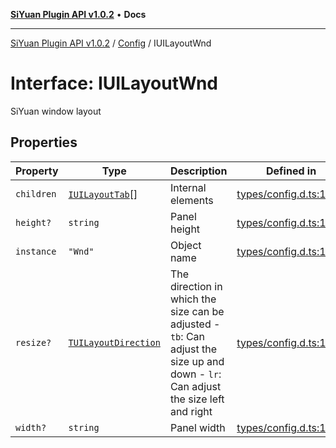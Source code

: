 [**SiYuan Plugin API v1.0.2**](../../../README.md) • **Docs**

---

[SiYuan Plugin API v1.0.2](../../../README.md) / [Config](../README.md) / IUILayoutWnd

# Interface: IUILayoutWnd

SiYuan window layout

## Properties

| Property   | Type                                                          | Description                                                                                                                        | Defined in                                                                                       |
| ---------- | ------------------------------------------------------------- | ---------------------------------------------------------------------------------------------------------------------------------- | ------------------------------------------------------------------------------------------------ |
| `children` | [`IUILayoutTab`](IUILayoutTab.md)[]                           | Internal elements                                                                                                                  | [types/config.d.ts:1644](https://github.com/siyuan-note/petal/tree/main/types/config.d.ts#L1644) |
| `height?`  | `string`                                                      | Panel height                                                                                                                       | [types/config.d.ts:1648](https://github.com/siyuan-note/petal/tree/main/types/config.d.ts#L1648) |
| `instance` | `"Wnd"`                                                       | Object name                                                                                                                        | [types/config.d.ts:1652](https://github.com/siyuan-note/petal/tree/main/types/config.d.ts#L1652) |
| `resize?`  | [`TUILayoutDirection`](../type-aliases/TUILayoutDirection.md) | The direction in which the size can be adjusted - `tb`: Can adjust the size up and down - `lr`: Can adjust the size left and right | [types/config.d.ts:1658](https://github.com/siyuan-note/petal/tree/main/types/config.d.ts#L1658) |
| `width?`   | `string`                                                      | Panel width                                                                                                                        | [types/config.d.ts:1662](https://github.com/siyuan-note/petal/tree/main/types/config.d.ts#L1662) |
